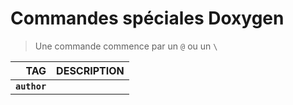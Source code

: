 # Commandes spéciales Doxygen

> Une commande commence par un `@` ou un `\`

|TAG|DESCRIPTION|
|--:|:--|
|**`author`**||

